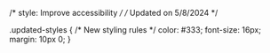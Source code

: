 /* style: Improve accessibility */
/* Updated on 5/8/2024 */

.updated-styles {
  /* New styling rules */
  color: #333;
  font-size: 16px;
  margin: 10px 0;
}